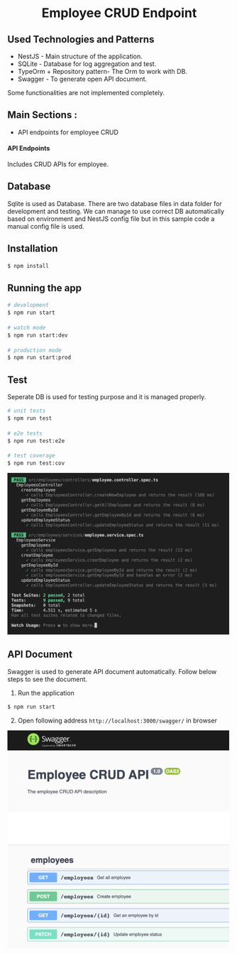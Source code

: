   <h1 align="center">Employee CRUD Endpoint
  </h1>
  

## Used Technologies and Patterns

- NestJS - Main structure of the application.
- SQLite - Database for log aggregation and test.
- TypeOrm + Repository pattern- The Orm to work with DB.
- Swagger - To generate open API document.

Some functionalities are not implemented completely.
## Main Sections :

- API endpoints for employee CRUD

#### API Endpoints

Includes CRUD APIs for employee.

## Database

Sqlite is used as Database. There are two database files in data folder for development and testing. We can manage to use correct DB automatically based on environment and NestJS config file but in this sample code a manual config file is used.

## Installation

```bash
$ npm install
```

## Running the app

```bash
# development
$ npm run start

# watch mode
$ npm run start:dev

# production mode
$ npm run start:prod
```

## Test

Seperate DB is used for testing purpose and it is managed properly.

```bash
# unit tests
$ npm run test

# e2e tests
$ npm run test:e2e

# test coverage
$ npm run test:cov
```

<img src="/assets/test.png" width="500">

## API Document

Swagger is used to generate API document automatically. Follow below steps to see the document.

1. Run the application

```bash
$ npm run start
```

2. Open following address `http://localhost:3000/swagger/` in browser

<img src="/assets/swagger.png" width="500">


